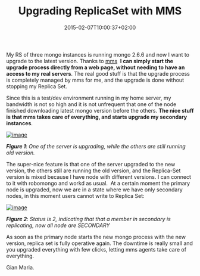 ﻿---
title: "Upgrading ReplicaSet with MMS"
description: ""
date: 2015-02-07T10:00:37+02:00
draft: false
tags: [mms,Mongo]
categories: [NoSql]
---
My RS of three mongo instances is running mongo 2.6.6 and now I want to upgrade to the latest version. Thanks to [mms](https://mms.mongodb.com)  **I can simply start the upgrade process directly from a web page, without needing to have an access to my real servers**. The real good stuff is that the upgrade process is completely managed by mms for me, and the upgrade is done without stopping my Replica Set.

Since this is a test/dev environment running in my home server, my bandwidth is not so high and it is not unfrequent that one of the node finished downloading latest mongo version before the others. **The nice stuff is that mms takes care of everything, and starts upgrade my secondary instances**.

[![image](http://www.codewrecks.com/blog/wp-content/uploads/2015/02/image_thumb.png "image")](http://www.codewrecks.com/blog/wp-content/uploads/2015/02/image.png)

 ***Figure 1***: *One of the server is upgrading, while the others are still running old version.*

The super-nice feature is that one of the server upgraded to the new version, the others still are running the old version, and the Replica-Set version is mixed because I have node with different versions. I can connect to it with robomongo and workd as usual.  At a certain moment the primary node is upgraded, now we are in a state where we have only secondary nodes, in this moment users cannot write to Replica Set:

[![image](http://www.codewrecks.com/blog/wp-content/uploads/2015/02/image_thumb1.png "image")](http://www.codewrecks.com/blog/wp-content/uploads/2015/02/image1.png)

 ***Figure 2***: *Status is 2, indicating that that a member in secondary is replicating, now all node are SECONDARY*

As soon as the primary node starts the new mongo process with the new version, replica set is fully operative again. The downtime is really small and you upgraded everything with few clicks, letting mms agents take care of everything.

Gian Maria.
